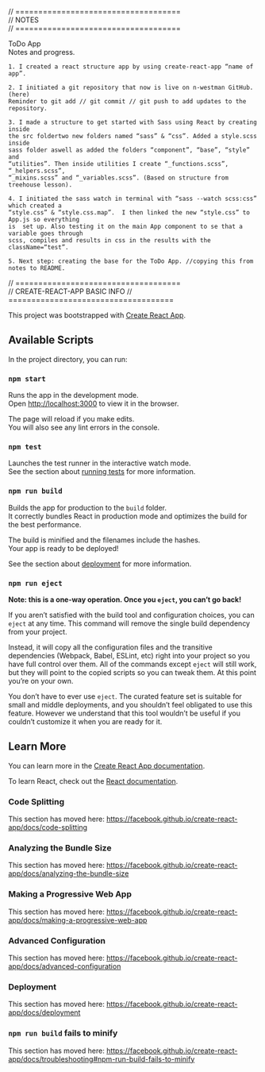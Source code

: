 
// ====================================  
// NOTES  
// ====================================  

ToDo App	
Notes and progress.
	
    1. I created a react structure app by using create-react-app “name of app”.
  
    2. I initiated a git repository that now is live on n-westman GitHub. (here)
	Reminder to git add // git commit // git push to add updates to the repository.

	3. I made a structure to get started with Sass using React by creating inside 
    the src foldertwo new folders named “sass” & “css”. Added a style.scss inside 
    sass folder aswell as added the folders “component”, “base”, “style” and 
    “utilities”. Then inside utilities I create “_functions.scss”, “_helpers.scss”, 
    “_mixins.scss” and “_variables.scss”. (Based on structure from treehouse lesson).

	4. I initiated the sass watch in terminal with “sass --watch scss:css” which created a 
	“style.css” & “style.css.map”.  I then linked the new “style.css” to App.js so everything 
    is 	set up. Also testing it on the main App component to se that a variable goes through 
    scss, compiles and results in css in the results with the className=“test”.	
    
    5. Next step: creating the base for the ToDo App. //copying this from notes to README.

// ====================================  
// CREATE-REACT-APP BASIC INFO
// ====================================  

This project was bootstrapped with [Create React App](https://github.com/facebook/create-react-app).

## Available Scripts

In the project directory, you can run:

### `npm start`

Runs the app in the development mode.<br />
Open [http://localhost:3000](http://localhost:3000) to view it in the browser.

The page will reload if you make edits.<br />
You will also see any lint errors in the console.

### `npm test`

Launches the test runner in the interactive watch mode.<br />
See the section about [running tests](https://facebook.github.io/create-react-app/docs/running-tests) for more information.

### `npm run build`

Builds the app for production to the `build` folder.<br />
It correctly bundles React in production mode and optimizes the build for the best performance.

The build is minified and the filenames include the hashes.<br />
Your app is ready to be deployed!

See the section about [deployment](https://facebook.github.io/create-react-app/docs/deployment) for more information.

### `npm run eject`

**Note: this is a one-way operation. Once you `eject`, you can’t go back!**

If you aren’t satisfied with the build tool and configuration choices, you can `eject` at any time. This command will remove the single build dependency from your project.

Instead, it will copy all the configuration files and the transitive dependencies (Webpack, Babel, ESLint, etc) right into your project so you have full control over them. All of the commands except `eject` will still work, but they will point to the copied scripts so you can tweak them. At this point you’re on your own.

You don’t have to ever use `eject`. The curated feature set is suitable for small and middle deployments, and you shouldn’t feel obligated to use this feature. However we understand that this tool wouldn’t be useful if you couldn’t customize it when you are ready for it.

## Learn More

You can learn more in the [Create React App documentation](https://facebook.github.io/create-react-app/docs/getting-started).

To learn React, check out the [React documentation](https://reactjs.org/).

### Code Splitting

This section has moved here: https://facebook.github.io/create-react-app/docs/code-splitting

### Analyzing the Bundle Size

This section has moved here: https://facebook.github.io/create-react-app/docs/analyzing-the-bundle-size

### Making a Progressive Web App

This section has moved here: https://facebook.github.io/create-react-app/docs/making-a-progressive-web-app

### Advanced Configuration

This section has moved here: https://facebook.github.io/create-react-app/docs/advanced-configuration

### Deployment

This section has moved here: https://facebook.github.io/create-react-app/docs/deployment

### `npm run build` fails to minify

This section has moved here: https://facebook.github.io/create-react-app/docs/troubleshooting#npm-run-build-fails-to-minify
